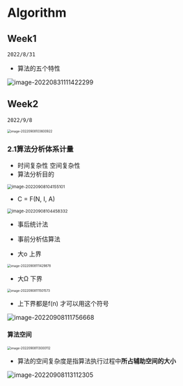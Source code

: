 # Algorithm

   

## Week1

`2022/8/31`



* 算法的五个特性

![image-20220831111422299](https://gitee.com/lynbz1018/image/raw/master/img/20220831111423.png)



## Week2

`2022/9/8`



<img src="C:%5CUsers%5Clyn95%5CAppData%5CRoaming%5CTypora%5Ctypora-user-images%5Cimage-20220908103600922.png" alt="image-20220908103600922" style="zoom:50%;" />



### 2.1算法分析体系计量



* 时间复杂性 空间复杂性
* 算法分析目的

<img src="https://gitee.com/lynbz1018/image/raw/master/img/20220908104156.png" alt="image-20220908104155101" style="zoom:67%;" />

  

* C = F(N, I, A)

<img src="C:%5CUsers%5Clyn95%5CAppData%5CRoaming%5CTypora%5Ctypora-user-images%5Cimage-20220908104458332.png" alt="image-20220908104458332" style="zoom:67%;" />



* 事后统计法
* 事前分析估算法



* 大ο 上界

<img src="https://gitee.com/lynbz1018/image/raw/master/img/20220908111431.png" alt="image-20220908111429878" style="zoom:50%;" />

* 大Ω 下界

<img src="C:%5CUsers%5Clyn95%5CAppData%5CRoaming%5CTypora%5Ctypora-user-images%5Cimage-20220908111501573.png" alt="image-20220908111501573" style="zoom:50%;" />

* 上下界都是f(n) 才可以用这个符号

![image-20220908111756668](https://gitee.com/lynbz1018/image/raw/master/img/20220908111757.png)

  

#### 算法空间

<img src="C:%5CUsers%5Clyn95%5CAppData%5CRoaming%5CTypora%5Ctypora-user-images%5Cimage-20220908113000112.png" alt="image-20220908113000112" style="zoom:50%;" />

* 算法的空间复杂度是指算法执行过程中**所占辅助空间的大小**

![image-20220908113112305](https://gitee.com/lynbz1018/image/raw/master/img/20220908113113.png)